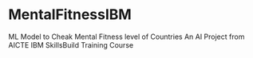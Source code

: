 # MentalFitnessIBM
ML Model to Cheak Mental Fitness level of Countries An AI Project from AICTE IBM SkillsBuild Training Course
